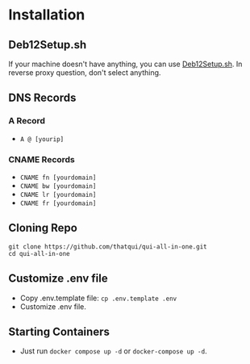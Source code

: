 # Installation

## Deb12Setup.sh

If your machine doesn't have anything, you can use [Deb12Setup.sh](https://gist.github.com/thatqui/92f187bd87816cf6db7f5a577). In reverse proxy question, don't select anything.

## DNS Records

### A Record
- `A @ [yourip]`

### CNAME Records
- `CNAME fn [yourdomain]`
- `CNAME bw [yourdomain]`
- `CNAME lr [yourdomain]`
- `CNAME fr [yourdomain]`

## Cloning Repo

```
git clone https://github.com/thatqui/qui-all-in-one.git
cd qui-all-in-one
```

## Customize .env file

- Copy .env.template file: `cp .env.template .env`
- Customize .env file.

## Starting Containers

- Just run `docker compose up -d` or `docker-compose up -d`. 
